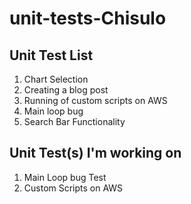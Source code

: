 # unit-tests-Chisulo

## Unit Test List
1. Chart Selection
2. Creating a blog post
3. Running of custom scripts on AWS
4. Main loop bug 
5. Search Bar Functionality


## Unit Test(s) I'm working on
1. Main Loop bug Test
2. Custom Scripts on AWS


